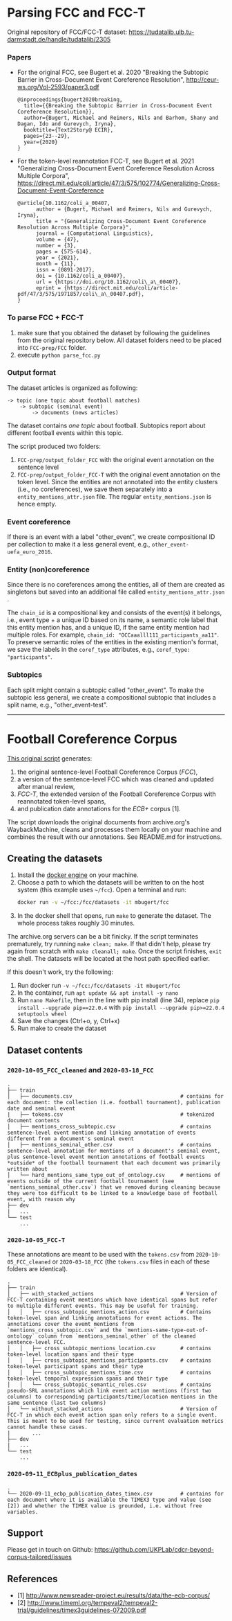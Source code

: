 # Parsing FCC and FCC-T 

Original repository of FCC/FCC-T dataset: https://tudatalib.ulb.tu-darmstadt.de/handle/tudatalib/2305

### Papers
* For the original FCC, see Bugert et al. 2020 "Breaking the Subtopic Barrier in Cross-Document Event Coreference Resolution", http://ceur-ws.org/Vol-2593/paper3.pdf
  ```
  @inproceedings{bugert2020breaking,
    title={{Breaking the Subtopic Barrier in Cross-Document Event Coreference Resolution}},
    author={Bugert, Michael and Reimers, Nils and Barhom, Shany and Dagan, Ido and Gurevych, Iryna},
    booktitle={Text2Story@ ECIR},
    pages={23--29},
    year={2020}
  }
  ```
* For the token-level reannotation FCC-T, see Bugert et al. 2021 "Generalizing Cross-Document Event Coreference Resolution Across Multiple Corpora", https://direct.mit.edu/coli/article/47/3/575/102774/Generalizing-Cross-Document-Event-Coreference
  ```
  @article{10.1162/coli_a_00407,
        author = {Bugert, Michael and Reimers, Nils and Gurevych, Iryna},
        title = "{Generalizing Cross-Document Event Coreference Resolution Across Multiple Corpora}",
        journal = {Computational Linguistics},
        volume = {47},
        number = {3},
        pages = {575-614},
        year = {2021},
        month = {11},
        issn = {0891-2017},
        doi = {10.1162/coli_a_00407},
        url = {https://doi.org/10.1162/coli\_a\_00407},
        eprint = {https://direct.mit.edu/coli/article-pdf/47/3/575/1971857/coli\_a\_00407.pdf},
  }
  ```

### To parse FCC + FCC-T
1) make sure that you obtained the dataset by following the guidelines from the original repository below. All dataset 
folders need to be placed into ```FCC-prep/FCC``` folder.
2) execute ```python parse_fcc.py``` 

### Output format

The dataset articles is organized as following: 

```
-> topic (one topic about football matches)
    -> subtopic (seminal event)
        -> documents (news articles)
   ```

The dataset contains _one topic_ about football. Subtopics report about different football events within this topic. 

The script produced two folders: 
1. ```FCC-prep/output_folder_FCC``` with the original event annotation on the sentence level
2. ```FCC-prep/output_folder_FCC-T``` with the original event annotation on the token level. Since the entities are not 
annotated into the entity clusters (i.e., no coreferences), we save them separately into a ```entity_mentions_attr.json``` file.
The regular ```entity_mentions.json``` is hence empty. 

### Event coreference
If there is an event with a label "other_event", we create compositional ID per collection to make it a less general event, e.g., 
```other_event-uefa_euro_2016```. 

### Entity (non)coreference
Since there is no coreferences among the entities, all of them are created as singletons but saved into an additional file 
called ```entity_mentions_attr.json``` . 

The ```chain_id``` is a compositional key and consists of the event(s) it belongs, i.e., event type + a unique ID based on its name, 
a semantic role label that this entity mention has, and a unique ID, if the same entity mention had multiple roles. 
For example, ```chain_id: "OCCaaalll111_participants_aa11"```. To preserve semantic roles of the entities in the existing 
mention's format, we save the labels in the ```coref_type``` attributes, e.g., ```coref_type: "participants"```. 

### Subtopics
Each split might contain a subtopic called "other_event". To make the subtopic less general, we create a compositional subtopic that includes a split name, 
e.g., "other_event-test". 



----------------------------------------------------------------
# Football Coreference Corpus

[This original script](https://tudatalib.ulb.tu-darmstadt.de/bitstream/handle/tudatalib/2305/FCC_FCC-T_ECBp_dates_2022-05-25.zip?sequence=4&isAllowed=y) generates:
1. the original sentence-level Football Coreference Corpus (*FCC*),
2. a version of the sentence-level FCC which was cleaned and updated after manual review,
3. *FCC-T*, the extended version of the Football Coreference Corpus with reannotated token-level spans,
4. and publication date annotations for the *ECB+* corpus [1].

The script downloads the original documents from archive.org's WaybackMachine, cleans and processes them locally on your
machine and combines the result with our annotations. See README.md for instructions.


## Creating the datasets
1. Install the [docker engine](https://docs.docker.com/engine/install/) on your machine.
2. Choose a path to which the datasets will be written to on the host system (this example uses `~/fcc`). Open a terminal and run:
   ```bash
   docker run -v ~/fcc:/fcc/datasets -it mbugert/fcc
   ```
3. In the docker shell that opens, run `make` to generate the dataset. The whole process takes roughly 30 minutes.

The archive.org servers can be a bit finicky. If the script terminates prematurely, try running `make clean; make`. If that didn't help, please try again from scratch with `make cleanall; make`.
Once the script finishes, `exit` the shell. The datasets will be located at the host path specified earlier.


If this doesn't work, try the following: 
1. Run docker run ```-v ~/fcc:/fcc/datasets -it mbugert/fcc```
2. In the container, run ```apt update && apt install -y nano```
3. Run ```nano Makefile```, then in the line with pip install (line 34), replace ```pip install --upgrade pip==22.0.4``` with ```pip install --upgrade pip>=22.0.4 setuptools wheel```
4. Save the changes (Ctrl+o, y, Ctrl+x)
5. Run make to create the dataset


## Dataset contents
### `2020-10-05_FCC_cleaned` and `2020-03-18_FCC`
```
.
├── train
│   ├── documents.csv                                   # contains for each document: the collection (i.e. football tournament), publication date and seminal event
|   ├── tokens.csv                                      # tokenized document contents
│   ├── mentions_cross_subtopic.csv                     # contains sentence-level event mention and linking annotation of events different from a document's seminal event    
│   ├── mentions_seminal_other.csv                      # contains sentence-level annotation for mentions of a document's seminal event, plus sentence-level event mention annotations of football events *outside* of the football tournament that each document was primarily written about 
│   └── hard_mentions_same_type_out_of_ontology.csv     # mentions of events outside of the current football tournament (see `mentions_seminal_other.csv`) that we removed during cleaning because they were too difficult to be linked to a knowledge base of football event, with reason why                               
├── dev
|   ...
└── test
    ...
```

### `2020-10-05_FCC-T`
These annotations are meant to be used with the `tokens.csv` from `2020-10-05_FCC_cleaned` or `2020-03-18_FCC` (the `tokens.csv` files in each of these folders are identical).
```
.
├── train
│   ├── with_stacked_actions                            # Version of FCC-T containing event mentions which have identical spans but refer to multiple different events. This may be useful for training.
│   │   ├── cross_subtopic_mentions_action.csv          # Contains token-level span and linking annotations for event actions. The annotations cover the evemt mentions from `mentions_cross_subtopic.csv` and the `mentions-same-type-out-of-ontology` column from `mentions_seminal_other` of the cleaned sentence-level FCC.
│   │   ├── cross_subtopic_mentions_location.csv        # contains token-level location spans and their type
│   │   ├── cross_subtopic_mentions_participants.csv    # contains token-level participant spans and their type
│   │   ├── cross_subtopic_mentions_time.csv            # contains token-level temporal expression spans and their type
│   │   └── cross_subtopic_semantic_roles.csv           # contains pseudo-SRL annotations which link event action mentions (first two columns) to corresponding participants/time/location mentions in the same sentence (last two columns) 
│   └── without_stacked_actions                         # Version of FCC-T in which each event action span only refers to a single event. This is meant to be used for testing, since current evaluation metrics cannot handle these cases. 
|       ...
├── dev
|   ...
└── test
    ...
```

### `2020-09-11_ECBplus_publication_dates`
```
.
└── 2020-09-11_ecbp_publication_dates_timex.csv         # contains for each document where it is available the TIMEX3 type and value (see [2]) and whether the TIMEX value is grounded, i.e. without free variables. 
```

## Support
Please get in touch on Github: https://github.com/UKPLab/cdcr-beyond-corpus-tailored/issues

## References
* [1] http://www.newsreader-project.eu/results/data/the-ecb-corpus/
* [2] http://www.timeml.org/tempeval2/tempeval2-trial/guidelines/timex3guidelines-072009.pdf